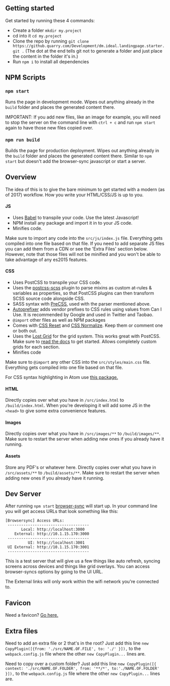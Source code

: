 ## Getting started

Get started by running these 4 commands:

- Create a folder `mkdir my.project`
- cd into it `cd my.project`
- Clone the repo by running `git clone https://github.quarry.com/Development/dm.ideal.landingpage.starter.git .` (The dot at the end tells git not to generate a folder and just place the content in the folder it's in.)
- Run `npm i` to install all dependencies

## NPM Scripts

### `npm start `
Runs the page in development mode. Wipes out anything already in the `build` folder and places the generated content there.

IMPORTANT: If you add new files, like an image for example, you will need to stop the server on the command line with `ctrl + c` and run `npm start` again to have those new files copied over.

### `npm run build `
Builds the page for production deployment. Wipes out anything already in the `build` folder and places the generated content there. Similar to `npm start` but doesn't add the browser-sync javascript or start a server.

## Overview

The idea of this is to give the bare minimum to get started with a modern (as of 2017) workflow. How you write your HTML/CSS/JS is up to you.

#### JS
- Uses [Babel](https://babeljs.io/) to transpile your code. Use the latest Javascript!
- NPM install any package and import it in to your JS code.
- Minifies code.

Make sure to import any code into the `src/js/index.js` file. Everything gets compiled into one file based on that file. If you need to add separate JS files you can add them from a CDN or see the 'Extra Files' section below. However, note that those files will not be minified and you won't be able to take advantage of any es2015 features.

#### CSS
- Uses PostCSS to transpile your CSS code.
- Uses the [postcss-scss](https://github.com/postcss/postcss-scss) plugin to parse mixins as custom at-rules & variables as properties, so that PostCSS plugins can then transform SCSS source code alongside CSS.
- SASS syntax with [PreCSS](https://github.com/jonathantneal/precss), used with the parser mentioned above.
- [Autoprefixer](https://github.com/postcss/autoprefixer) adds vendor prefixes to CSS rules using values from Can I Use. It is recommended by Google and used in Twitter and Taobao.
- `@import` other files as well as NPM packages
- Comes with [CSS Reset](https://github.com/shannonmoeller/reset-css) and [CSS Normalize](https://github.com/necolas/normalize.css). Keep them or comment one or both out.
- Uses the [Lost Grid](http://lostgrid.org) for the grid system. This works great with PostCSS. Make sure to [read the docs](http://lostgrid.org/docs.html) to get started. Allows completely custom grids for each section.
- Minifies code

Make sure to `@import` any other CSS into the `src/styles/main.css` file. Everything gets compiled into one file based on that file.

For CSS syntax highlighting in Atom use [this package.](https://atom.io/packages/language-postcss)

#### HTML
Directly copies over what you have in `/src/index.html` to `/build/index.html`. When you're developing it will add some JS in the `<head>` to give some extra convenience features.

#### Images
Directly copies over what you have in `/src/images/**` to `/build/images/**`. Make sure to restart the server when adding new ones if you already have it running.

#### Assets
Store any PDF's or whatever here. Directly copies over what you have in `/src/assets/**` to `/build/assets/**`. Make sure to restart the server when adding new ones if you already have it running.

## Dev Server
After running `npm start` [browser-sync](https://www.browsersync.io/) will start up. In your command line you will get access URLs that look something like this:

```
[Browsersync] Access URLs:
 ------------------------------------
       Local: http://localhost:3000
    External: http://10.1.15.170:3000
 ------------------------------------
          UI: http://localhost:3001
 UI External: http://10.1.15.170:3001
 ------------------------------------
```

This is a test server that will give us a few things like auto refresh, syncing screens across devices and things like grid overlays. You can access browser-syncs options by going to the UI URL.

The External links will only work within the wifi network you're connected to.

## Favicon

Need a favicon? [Go here.](https://realfavicongenerator.net/)

## Extra files

Need to add an extra file or 2 that's in the root? Just add this line `new CopyPlugin([{from: './src/NAME.OF.FILE', to: './' }]),` to the `webpack.config.js` file where the other `new CopyPlugin...` lines are.

Need to copy over a custom folder? Just add this line `new CopyPlugin([{ context: './src/NAME.OF.FOLDER', from: '**/*', to:'./NAME.OF.FOLDER' }]),` to the `webpack.config.js` file where the other `new CopyPlugin...` lines are.
